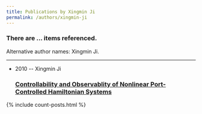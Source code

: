```yaml
---
title: Publications by Xingmin Ji
permalink: /authors/xingmin-ji
---
```


<h3 id="number-posts">There are ... items referenced.</h3>
<p id='info-authors'>Alternative author names: Xingmin Ji.</p>
<hr />
<ul class="post-list">
<li><span class='post-meta'>2010 -- Xingmin Ji</span><h3><a class='post-link' href="{{ site.baseurl }}/controllability-and-observablity-of-nonlinear-port-controlled-hamiltonian-systems">Controllability and Observablity of Nonlinear Port-Controlled Hamiltonian Systems</a></h3></li>

</ul>
{% include count-posts.html %}
